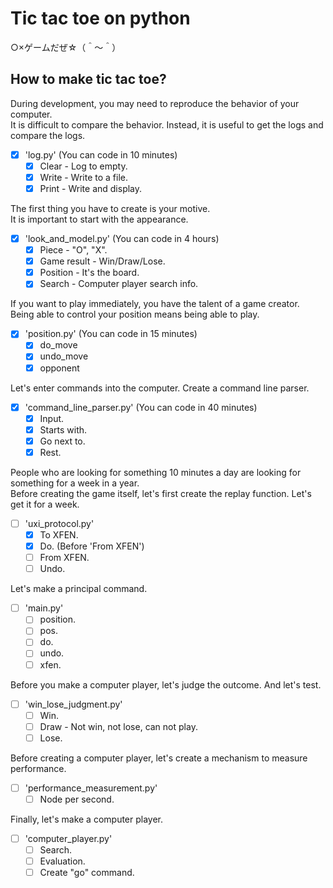 # Tic tac toe on python

○×ゲームだぜ☆（＾～＾）  

## How to make tic tac toe?

During development, you may need to reproduce the behavior of your computer.  
It is difficult to compare the behavior. Instead, it is useful to get the logs and compare the logs.  

* [x] 'log.py' (You can code in 10 minutes)
  * [x] Clear - Log to empty.
  * [x] Write - Write to a file.
  * [x] Print - Write and display.

The first thing you have to create is your motive.  
It is important to start with the appearance.  

* [x] 'look_and_model.py' (You can code in 4 hours)
  * [x] Piece - "O", "X".
  * [x] Game result - Win/Draw/Lose.
  * [x] Position - It's the board.
  * [x] Search - Computer player search info.

If you want to play immediately, you have the talent of a game creator.  
Being able to control your position means being able to play.  

* [x] 'position.py' (You can code in 15 minutes)
  * [x] do_move
  * [x] undo_move
  * [x] opponent

Let's enter commands into the computer. Create a command line parser.  

* [x] 'command_line_parser.py' (You can code in 40 minutes)
  * [x] Input.
  * [x] Starts with.
  * [x] Go next to.
  * [x] Rest.

People who are looking for something 10 minutes a day are looking for something for a week in a year.  
Before creating the game itself, let's first create the replay function. Let's get it for a week.  

* [ ] 'uxi_protocol.py'
  * [x] To XFEN.
  * [x] Do. (Before 'From XFEN')
  * [ ] From XFEN.
  * [ ] Undo.

Let's make a principal command.

* [ ] 'main.py'
  * [ ] position.
  * [ ] pos.
  * [ ] do.
  * [ ] undo.
  * [ ] xfen.

Before you make a computer player, let's judge the outcome. And let's test.  

* [ ] 'win_lose_judgment.py'
  * [ ] Win.
  * [ ] Draw - Not win, not lose, can not play.
  * [ ] Lose.

Before creating a computer player, let's create a mechanism to measure performance.  

* [ ] 'performance_measurement.py'
  * [ ] Node per second.

Finally, let's make a computer player.

* [ ] 'computer_player.py'
  * [ ] Search.
  * [ ] Evaluation.
  * [ ] Create "go" command.
